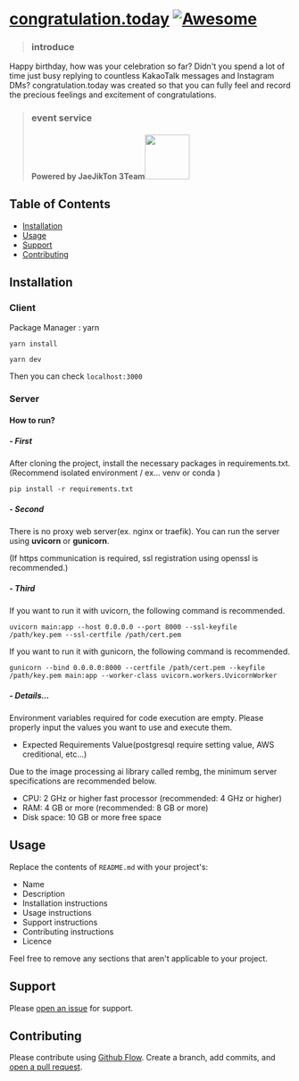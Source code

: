 <!--lint disable awesome-heading--> <!--lint disable awesome-git-repo-age-->
<!--lint disable awesome-license--> 
<!--lint disable double-link-->

# [congratulation.today](https://congratulation.today/) [![Awesome](https://awesome.re/badge.svg)](https://awesome.re) 
<!--lint disable awesome-badge-->
<!--lint disable awesome-heading-->
 > ### introduce
Happy birthday, how was your celebration so far? Didn't you spend a lot of time just busy replying to countless KakaoTalk messages and Instagram DMs? congratulation.today was created so that you can fully feel and record the precious feelings and excitement of congratulations. 
 > ### event service
 > #### Powered by JaeJikTon 3Team<a href="https://congratulation.today"><img src="https://jaejikton-3team.s3.ap-northeast-2.amazonaws.com/jaejikton-image/Screen+Shot+2023-02-20+at+23.10.49.png" width= 80></a>


## Table of Contents

- [Installation](#installation)
- [Usage](#usage)
- [Support](#support)
- [Contributing](#contributing)

## Installation


### Client
Package Manager : yarn
~~~
yarn install

yarn dev
~~~
Then you can check `localhost:3000`

### Server

#### How to run?
##### - First
After cloning the project, install the necessary packages in requirements.txt. (Recommend isolated environment / ex... venv or conda )

    pip install -r requirements.txt
    

##### - Second 
There is no proxy web server(ex. nginx or traefik). You can run the server using <b>uvicorn</b> or <b>gunicorn</b>.
<p>(If https communication is required, ssl registration using openssl is recommended.)

##### - Third
If you want to run it with uvicorn, the following command is recommended.

    uvicorn main:app --host 0.0.0.0 --port 8000 --ssl-keyfile /path/key.pem --ssl-certfile /path/cert.pem
    
    
If you want to run it with gunicorn, the following command is recommended.
    
    
    gunicorn --bind 0.0.0.0:8000 --certfile /path/cert.pem --keyfile /path/key.pem main:app --worker-class uvicorn.workers.UvicornWorker

    
    
##### - Details...
Environment variables required for code execution are empty. Please properly input the values you want to use and execute them.
- Expected Requirements Value(postgresql require setting value, AWS creditional, etc...)

Due to the image processing ai library called rembg, the minimum server specifications are recommended below.
- CPU: 2 GHz or higher fast processor (recommended: 4 GHz or higher)
- RAM: 4 GB or more (recommended: 8 GB or more)
- Disk space: 10 GB or more free space

## Usage

Replace the contents of `README.md` with your project's:

- Name
- Description
- Installation instructions
- Usage instructions
- Support instructions
- Contributing instructions
- Licence

Feel free to remove any sections that aren't applicable to your project.

## Support

Please [open an issue](https://github.com/fraction/readme-boilerplate/issues/new) for support.

## Contributing

Please contribute using [Github Flow](https://guides.github.com/introduction/flow/). Create a branch, add commits, and [open a pull request](https://github.com/fraction/readme-boilerplate/compare/).

